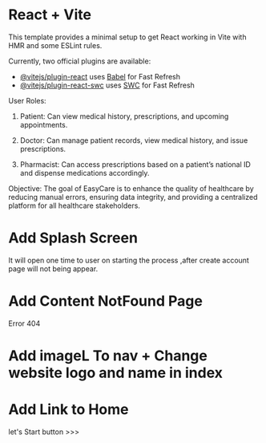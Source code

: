 # React + Vite

This template provides a minimal setup to get React working in Vite with HMR and some ESLint rules.

Currently, two official plugins are available:

- [@vitejs/plugin-react](https://github.com/vitejs/vite-plugin-react/blob/main/packages/plugin-react/README.md) uses [Babel](https://babeljs.io/) for Fast Refresh
- [@vitejs/plugin-react-swc](https://github.com/vitejs/vite-plugin-react-swc) uses [SWC](https://swc.rs/) for Fast Refresh

User Roles:

1. Patient: Can view medical history, prescriptions, and upcoming appointments.

2. Doctor: Can manage patient records, view medical history, and issue prescriptions.

3. Pharmacist: Can access prescriptions based on a patient’s national ID and dispense medications accordingly.

Objective: The goal of EasyCare is to enhance the quality of healthcare by reducing manual errors, ensuring data integrity, and providing a centralized platform for all healthcare stakeholders.

# Add Splash Screen

It will open one time to user on starting the process ,after create account page will not being appear.

# Add Content NotFound Page

Error 404

# Add imageL To nav + Change website logo and name in index

# Add Link to Home

let's Start button >>>
